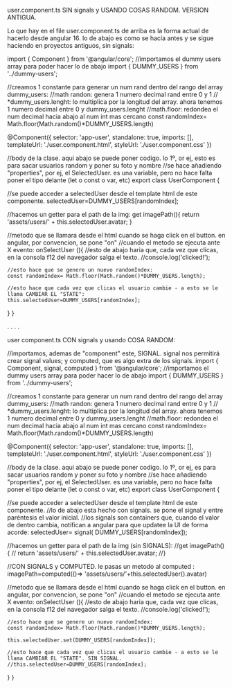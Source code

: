 user.component.ts SIN signals y USANDO COSAS RANDOM. VERSION ANTIGUA.


Lo que hay en el file user.component.ts de arriba es la forma actual de hacerlo desde angular 16. lo de abajo es como se hacía antes 
y se sigue haciendo en proyectos antiguos, sin signals:

import { Component } from '@angular/core';
//importamos el dummy users array para poder hacer lo de abajo 
import { DUMMY_USERS } from '../dummy-users';

//creamos 1 constante para generar un num rand dentro del rango del array dummy_users:
//math randon: genera 1 numero decimal rand entre 0 y 1
// *dummy_users.lenght: lo multiplica por la longitud del array. ahora tenemos 1 numero decimal entre 0 y dummy_users.lenght
//math.floor: redondea el num decimal hacia abajo al num int mas cercano
const randomIndex= Math.floor(Math.random()*DUMMY_USERS.length)

@Component({
  selector: 'app-user',
  standalone: true,
  imports: [],
  templateUrl: './user.component.html',
  styleUrl: './user.component.css'
})


//body de la clase. aqui abajo se puede poner codigo. lo 1º, or ej, esto es para sacar usuarios random y poner su foto y nombre
//se hace añadiendo "properties", por ej, el SelectedUser. es una variable, pero no hace falta poner el tipo delante (let o const o var, etc)
export class UserComponent {

  //se puede acceder a selectedUser desde el template html de este componente.
  selectedUser=DUMMY_USERS[randomIndex];

  //hacemos un getter para el path de la img:
  get imagePath(){
    return 'assets/users/' + this.selectedUser.avatar;
  }

  //metodo que se llamara desde el html cuando se haga click en el button. en angular, por convencion, se pone "on" 
  //cuando el metodo se ejecuta ante X evento:
  onSelectUser (){
    //esto de abajo haria que, cada vez que clicas, en la consola f12 del navegador salga el texto.
    //console.log('clicked!');
      
    //esto hace que se genere un nuevo randomIndex:
    const randomIndex= Math.floor(Math.random()*DUMMY_USERS.length);

    //esto hace que cada vez que clicas el usuario cambie - a esto se le llama CAMBIAR EL "STATE":
    this.selectedUser=DUMMY_USERS[randomIndex];

  }
}

.
.
.
.

user component.ts CON signals y usando COSA RANDOM:

//importamos, ademas de "component" este, SIGNAL. signal nos permitirá crear signal values; y computed, que es algo extra de los signals.
import { Component, signal, computed } from '@angular/core';
//importamos el dummy users array para poder hacer lo de abajo 
import { DUMMY_USERS } from '../dummy-users';

//creamos 1 constante para generar un num rand dentro del rango del array dummy_users:
//math randon: genera 1 numero decimal rand entre 0 y 1
// *dummy_users.lenght: lo multiplica por la longitud del array. ahora tenemos 1 numero decimal entre 0 y dummy_users.lenght
//math.floor: redondea el num decimal hacia abajo al num int mas cercano
const randomIndex= Math.floor(Math.random()*DUMMY_USERS.length)

@Component({
  selector: 'app-user',
  standalone: true,
  imports: [],
  templateUrl: './user.component.html',
  styleUrl: './user.component.css'
})


//body de la clase. aqui abajo se puede poner codigo. lo 1º, or ej, es para sacar usuarios random y poner su foto y nombre
//se hace añadiendo "properties", por ej, el SelectedUser. es una variable, pero no hace falta poner el tipo delante (let o const o var, etc)
export class UserComponent {

  //se puede acceder a selectedUser desde el template html de este componente.
  //lo de abajo esta hecho con signals. se pone el signal y entre paréntesis el valor inicial. 
  //los signals son containers que, cuando el valor de dentro cambia, notifican a angular para que updatee la UI de forma acorde:
  selectedUser= signal( DUMMY_USERS[randomIndex]);

  //hacemos un getter para el path de la img (sin SIGNALS):
  //get imagePath(){
  //    return 'assets/users/' + this.selectedUser.avatar;
  //}

  //CON SIGNALS y COMPUTED. le pasas un metodo al computed :
  imagePath=computed(()=> 'assets/users/'+this.selectedUser().avatar)

  //metodo que se llamara desde el html cuando se haga click en el button. en angular, por convencion, se pone "on" 
  //cuando el metodo se ejecuta ante X evento:
  onSelectUser (){
    //esto de abajo haria que, cada vez que clicas, en la consola f12 del navegador salga el texto.
    //console.log('clicked!');
      
    //esto hace que se genere un nuevo randomIndex:
    const randomIndex= Math.floor(Math.random()*DUMMY_USERS.length);

    this.selectedUser.set(DUMMY_USERS[randomIndex]);

    //esto hace que cada vez que clicas el usuario cambie - a esto se le llama CAMBIAR EL "STATE". SIN SIGNAL.
    //this.selectedUser=DUMMY_USERS[randomIndex];

  }
}